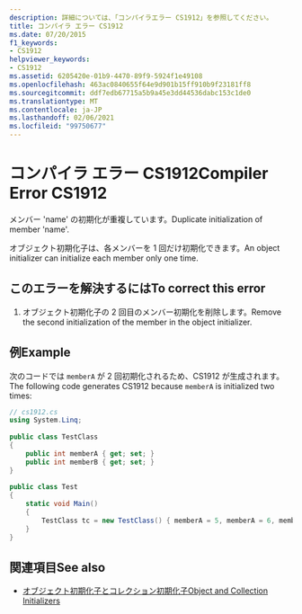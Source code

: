 ```yaml
---
description: 詳細については、「コンパイラエラー CS1912」を参照してください。
title: コンパイラ エラー CS1912
ms.date: 07/20/2015
f1_keywords:
- CS1912
helpviewer_keywords:
- CS1912
ms.assetid: 6205420e-01b9-4470-89f9-5924f1e49108
ms.openlocfilehash: 463ac0840655f64e9d901b15ff910b9f23181ff8
ms.sourcegitcommit: ddf7edb67715a5b9a45e3dd44536dabc153c1de0
ms.translationtype: MT
ms.contentlocale: ja-JP
ms.lasthandoff: 02/06/2021
ms.locfileid: "99750677"
---
```

# <a name="compiler-error-cs1912"></a><span data-ttu-id="8fd69-103">コンパイラ エラー CS1912</span><span class="sxs-lookup"><span data-stu-id="8fd69-103">Compiler Error CS1912</span></span>

<span data-ttu-id="8fd69-104">メンバー 'name' の初期化が重複しています。</span><span class="sxs-lookup"><span data-stu-id="8fd69-104">Duplicate initialization of member 'name'.</span></span>  
  
 <span data-ttu-id="8fd69-105">オブジェクト初期化子は、各メンバーを 1 回だけ初期化できます。</span><span class="sxs-lookup"><span data-stu-id="8fd69-105">An object initializer can initialize each member only one time.</span></span>  
  
## <a name="to-correct-this-error"></a><span data-ttu-id="8fd69-106">このエラーを解決するには</span><span class="sxs-lookup"><span data-stu-id="8fd69-106">To correct this error</span></span>  
  
1. <span data-ttu-id="8fd69-107">オブジェクト初期化子の 2 回目のメンバー初期化を削除します。</span><span class="sxs-lookup"><span data-stu-id="8fd69-107">Remove the second initialization of the member in the object initializer.</span></span>  
  
## <a name="example"></a><span data-ttu-id="8fd69-108">例</span><span class="sxs-lookup"><span data-stu-id="8fd69-108">Example</span></span>  

 <span data-ttu-id="8fd69-109">次のコードでは `memberA` が 2 回初期化されるため、CS1912 が生成されます。</span><span class="sxs-lookup"><span data-stu-id="8fd69-109">The following code generates CS1912 because `memberA` is initialized two times:</span></span>  
  
```csharp  
// cs1912.cs  
using System.Linq;  
  
public class TestClass  
{  
    public int memberA { get; set; }  
    public int memberB { get; set; }  
}  
  
public class Test  
{  
    static void Main()  
    {  
        TestClass tc = new TestClass() { memberA = 5, memberA = 6, memberB = 2}; // CS1912  
    }  
}  
```  
  
## <a name="see-also"></a><span data-ttu-id="8fd69-110">関連項目</span><span class="sxs-lookup"><span data-stu-id="8fd69-110">See also</span></span>

- [<span data-ttu-id="8fd69-111">オブジェクト初期化子とコレクション初期化子</span><span class="sxs-lookup"><span data-stu-id="8fd69-111">Object and Collection Initializers</span></span>](../programming-guide/classes-and-structs/object-and-collection-initializers.md)
